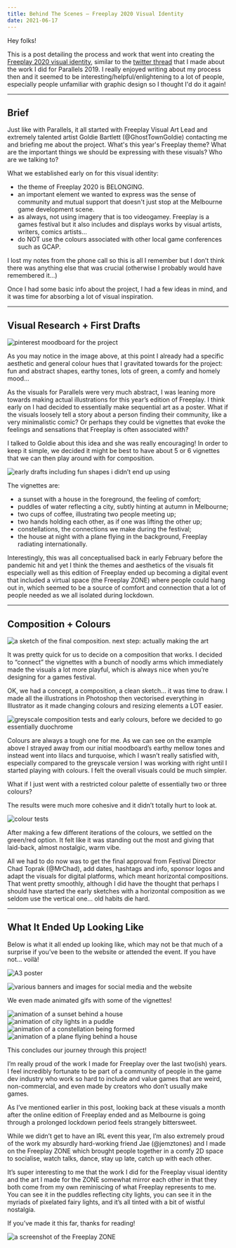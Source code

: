 ```yaml
---
title: Behind The Scenes — Freeplay 2020 Visual Identity
date: 2021-06-17
---
```


Hey folks!

This is a post detailing the process and work that went into creating the [Freeplay 2020 visual identity](link), similar to the [twitter thread](https://twitter.com/haraiva/status/1178223880160153605) that I made about the work I did for Parallels 2019. I really enjoyed writing about my process then and it seemed to be interesting/helpful/enlightening to a lot of people, especially people unfamiliar with graphic design so I thought I'd do it again!

---

## Brief

Just like with Parallels, it all started with Freeplay Visual Art Lead and extremely talented artist Goldie Bartlett (@GhostTownGoldie) contacting me and briefing me about the project. What's this year's Freeplay theme? What are the important things we should be expressing with these visuals? Who are we talking to?

What we established early on for this visual identity:
- the theme of Freeplay 2020 is BELONGING.
- an important element we wanted to express was the sense of community and mutual support that doesn't just stop at the Melbourne game development scene.
- as always, not using imagery that is too videogamey. Freeplay is a games festival but it also includes and displays works by visual artists, writers, comics artists...
- do NOT use the colours associated with other local game conferences such as GCAP.

I lost my notes from the phone call so this is all I remember but I don’t think there was anything else that was crucial (otherwise I probably would have remembered it…)

Once I had some basic info about the project, I had a few ideas in mind, and it was time for absorbing a lot of visual inspiration.

---

## Visual Research + First Drafts

![pinterest moodboard for the project](/img/fp2020/moodboard.jpg)

As you may notice in the image above, at this point I already had a specific aesthetic and general colour hues that I gravitated towards for the project: fun and abstract shapes, earthy tones, lots of green, a comfy and homely mood…

As the visuals for Parallels were very much abstract, I was leaning more towards making actual illustrations for this year’s edition of Freeplay. I think early on I had decided to essentially make sequential art as a poster. What if the visuals loosely tell a story about a person finding their community, like a very minimalistic comic? Or perhaps they could be vignettes that evoke the feelings and sensations that Freeplay is often associated with? 

I talked to Goldie about this idea and she was really encouraging! In order to keep it simple, we decided it might be best to have about 5 or 6 vignettes that we can then play around with for composition.

![early drafts including fun shapes i didn’t end up using](/img/fp2020/sketches1.jpg)

The vignettes are:
- a sunset with a house in the foreground, the feeling of comfort;
- puddles of water reflecting a city, subtly hinting at autumn in Melbourne;
- two cups of coffee, illustrating two people meeting up;
- two hands holding each other, as if one was lifting the other up;
- constellations, the connections we make during the festival;
- the house at night with a plane flying in the background, Freeplay radiating internationally.

Interestingly, this was all conceptualised back in early February before the pandemic hit and yet I think the themes and aesthetics of the visuals fit especially well as this edition of Freeplay ended up becoming a digital event that included a virtual space (the Freeplay ZONE) where people could hang out in, which seemed to be a source of comfort and connection that a lot of people needed as we all isolated during lockdown.

---

## Composition + Colours

![a sketch of the final composition. next step: actually making the art](/img/fp2020/composition.jpg)

It was pretty quick for us to decide on a composition that works. I decided to “connect” the vignettes with a bunch of noodly arms which immediately made the visuals a lot more playful, which is always nice when you’re designing for a games festival.

OK, we had a concept, a composition, a clean sketch… it was time to draw. I made all the illustrations in Photoshop then vectorised everything in Illustrator as it made changing colours and resizing elements a LOT easier.

![greyscale composition tests and early colours, before we decided to go essentially duochrome](/img/fp2020/early-colours.jpg)

Colours are always a tough one for me. As we can see on the example above I strayed away from our initial moodboard’s earthy mellow tones and instead went into lilacs and turquoise, which I wasn’t really satisfied with, especially compared to the greyscale version I was working with right until I started playing with colours. I felt the overall visuals could be much simpler. 

What if I just went with a restricted colour palette of essentially two or three colours?

The results were much more cohesive and it didn’t totally hurt to look at.

![colour tests](/img/fp2020/colour-test.jpg)

After making a few different iterations of the colours, we settled on the green/red option. 
It felt like it was standing out the most and giving that laid-back, almost nostalgic, warm vibe.

All we had to do now was to get the final approval from Festival Director Chad Toprak (@MrChad), add dates, hashtags and info, sponsor logos and adapt the visuals for digital platforms, which meant horizontal compositions. That went pretty smoothly, although I did have the thought that perhaps I should have started the early sketches with a horizontal composition as we seldom use the vertical one… old habits die hard.

---

## What It Ended Up Looking Like

Below is what it all ended up looking like, which may not be that much of a surprise if you’ve been to the website or attended the event. If you have not… voilà!

![A3 poster](/img/fp2020/Freeplay20_Poster.png)

![various banners and images for social media and the website](/img/fp2020/final_banner.png)

We even made animated gifs with some of the vignettes!

<!-- the set of gifs below would be presented as a 2 x 2 grid -->

<div class="gallery2x2">
	<img src="/img/fp2020/Freeplay20_sunset.gif" alt="animation of a sunset behind a house" style="grid-area:a"></img>
	<img src="/img/fp2020/Freeplay20_city.gif" alt="animation of city lights in a puddle" style="grid-area:b"></img>
	<img src="/img/fp2020/Freeplay20_stars.gif" alt="animation of a constellation being formed" style="grid-area:c"></img>
	<img src="/img/fp2020/Freeplay20_plane.gif" alt="animation of a plane flying behind a house" style="grid-area:d"></img>
</div>

<!-- ![animation of a sunset behind a house](/img/fp2020/Freeplay20_sunset.gif)
![animation of city lights in a puddle](/img/fp2020/Freeplay20_city.gif)
![animation of a constellation being formed](/img/fp2020/Freeplay20_stars.gif)
![animation of a plane flying behind a house](/img/fp2020/Freeplay20_plane.gif) -->

This concludes our journey through this project! 

I’m really proud of the work I made for Freeplay over the last two(ish) years. I feel incredibly fortunate to be part of a community of people in the game dev industry who work so hard to include and value games that are weird, non-commercial, and even made by creators who don’t usually make games.

As I’ve mentioned earlier in this post, looking back at these visuals a month after the online edition of Freeplay ended and as Melbourne is going through a prolonged lockdown period feels strangely bittersweet. 

While we didn’t get to have an IRL event this year, I’m also extremely proud of the work my absurdly hard-working friend Jae (@jemztones) and I made on the Freeplay ZONE which brought people together in a comfy 2D space to socialise, watch talks, dance, stay up late, catch up with each other. 

It’s super interesting to me that the work I did for the Freeplay visual identity and the art I made for the ZONE somewhat mirror each other in that they both come from my own reminiscing of what Freeplay represents to me. You can see it in the puddles reflecting city lights, you can see it in the myriads of pixelated fairy lights, and it’s all tinted with a bit of wistful nostalgia.

If you’ve made it this far, thanks for reading!

![a screenshot of the Freeplay ZONE](/img/fp2020/zone.png)